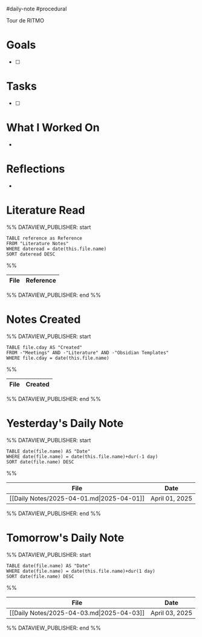 #daily-note #procedural 

Tour de RITMO
# Goals

- [ ] 

# Tasks

- [ ] 

# What I Worked On

- 

# Reflections

- 

# Literature Read

%% DATAVIEW_PUBLISHER: start
```dataview
TABLE reference as Reference
FROM "Literature Notes"
WHERE dateread = date(this.file.name)
SORT dateread DESC
```
%%

| File | Reference |
| ---- | --------- |

%% DATAVIEW_PUBLISHER: end %%

# Notes Created


%% DATAVIEW_PUBLISHER: start
```dataview
TABLE file.cday AS "Created"
FROM -"Meetings" AND -"Literature" AND -"Obsidian Templates"
WHERE file.cday = date(this.file.name)
```
%%

| File | Created |
| ---- | ------- |

%% DATAVIEW_PUBLISHER: end %%

# Yesterday's Daily Note

%% DATAVIEW_PUBLISHER: start
```dataview
TABLE date(file.name) AS "Date"
WHERE date(file.name) = date(this.file.name)+dur(-1 day)
SORT date(file.name) DESC
```
%%

| File                                      | Date           |
| ----------------------------------------- | -------------- |
| [[Daily Notes/2025-04-01.md\|2025-04-01]] | April 01, 2025 |

%% DATAVIEW_PUBLISHER: end %%
# Tomorrow's Daily Note

%% DATAVIEW_PUBLISHER: start
```dataview
TABLE date(file.name) AS "Date"
WHERE date(file.name) = date(this.file.name)+dur(1 day)
SORT date(file.name) DESC
```
%%

| File                                      | Date           |
| ----------------------------------------- | -------------- |
| [[Daily Notes/2025-04-03.md\|2025-04-03]] | April 03, 2025 |

%% DATAVIEW_PUBLISHER: end %%


